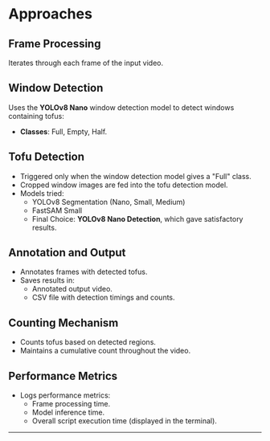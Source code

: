 # Approaches

## Frame Processing
Iterates through each frame of the input video.

## Window Detection
Uses the **YOLOv8 Nano** window detection model to detect windows containing tofus:
- **Classes**: Full, Empty, Half.

## Tofu Detection
- Triggered only when the window detection model gives a "Full" class.
- Cropped window images are fed into the tofu detection model.
- Models tried:
  - YOLOv8 Segmentation (Nano, Small, Medium)
  - FastSAM Small
  - Final Choice: **YOLOv8 Nano Detection**, which gave satisfactory results.

## Annotation and Output
- Annotates frames with detected tofus.
- Saves results in:
  - Annotated output video.
  - CSV file with detection timings and counts.

## Counting Mechanism
- Counts tofus based on detected regions.
- Maintains a cumulative count throughout the video.

## Performance Metrics
- Logs performance metrics:
  - Frame processing time.
  - Model inference time.
  - Overall script execution time (displayed in the terminal).

---